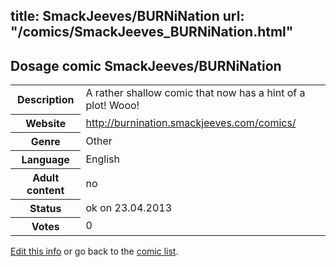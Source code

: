 title: SmackJeeves/BURNiNation
url: "/comics/SmackJeeves_BURNiNation.html"
---
Dosage comic SmackJeeves/BURNiNation
-----------------------------------------

<table class="comicinfo">
<tr>
<th>Description</th><td>A rather shallow comic that now has a hint of a plot! Wooo!</td>
</tr>
<tr>
<th>Website</th><td><a href="http://burnination.smackjeeves.com/comics/">http://burnination.smackjeeves.com/comics/</a></td>
</tr>
<tr>
<th>Genre</th><td>Other</td>
</tr>
<tr>
<th>Language</th><td>English</td>
</tr>
<tr>
<th>Adult content</th><td>no</td>
</tr>
<tr>
<th>Status</th><td>ok on 23.04.2013</td>
</tr>
<tr>
<th>Votes</th><td>0</div></td>
</tr>
</table>

[Edit this info](/comics/SmackJeeves_BURNiNation_edit.html) or go back to the [comic list](../comic-index.html).
